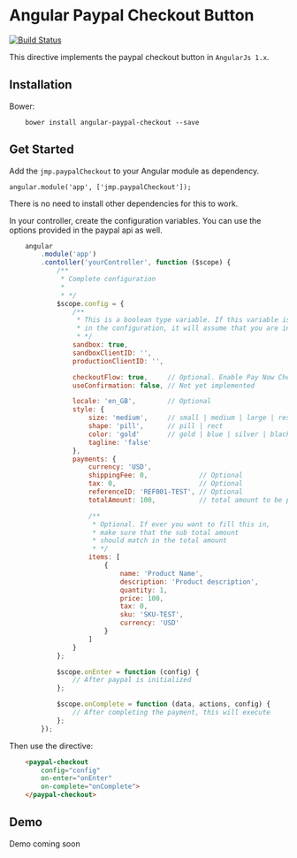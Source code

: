 # Angular Paypal Checkout Button
[![Build Status](https://travis-ci.org/dashawk/angular-paypal-checkout.svg?branch=master)](https://travis-ci.org/dashawk/angular-paypal-checkout)

This directive implements the paypal checkout button in `AngularJs 1.x`.

## Installation

Bower:

```cli
    bower install angular-paypal-checkout --save
```

## Get Started

Add the `jmp.paypalCheckout` to your Angular module as dependency.

`angular.module('app', ['jmp.paypalCheckout']);`

There is no need to install other dependencies for this to work.

In your controller, create the configuration variables. You can use the options provided in the paypal api as well.

```javascript
    angular
        .module('app')
        .contoller('yourController', function ($scope) {
            /**
             * Complete configuration
             * 
             * */
            $scope.config = {
                /**
                 * This is a boolean type variable. If this variable is missing
                 * in the configuration, it will assume that you are in production mode
                 * */
                sandbox: true,
                sandboxClientID: '',
                productionClientID: '',

                checkoutFlow: true,     // Optional. Enable Pay Now Checkout Flow
                useConfirmation: false, // Not yet implemented

                locale: 'en_GB',        // Optional
                style: {
                    size: 'medium',     // small | medium | large | responsive
                    shape: 'pill',      // pill | rect
                    color: 'gold'       // gold | blue | silver | black
                    tagline: 'false'
                },
                payments: {
                    currency: 'USD',
                    shippingFee: 0,             // Optional
                    tax: 0,                     // Optional
                    referenceID: 'REF001-TEST', // Optional
                    totalAmount: 100,           // total amount to be paid

                    /**
                     * Optional. If ever you want to fill this in,
                     * make sure that the sub total amount
                     * should match in the total amount
                     * */
                    items: [
                        {
                            name: 'Product Name',
                            description: 'Product description',
                            quantity: 1,
                            price: 100,
                            tax: 0,
                            sku: 'SKU-TEST',
                            currency: 'USD'        
                        }
                    ]
                }
            };

            $scope.onEnter = function (config) {
                // After paypal is initialized
            };

            $scope.onComplete = function (data, actions, config) {
                // After completing the payment, this will execute
            };
        });
```

Then use the directive:
```html
    <paypal-checkout
        config="config"
        on-enter="onEnter"
        on-complete="onComplete">
    </paypal-checkout>
```

## Demo

Demo coming soon